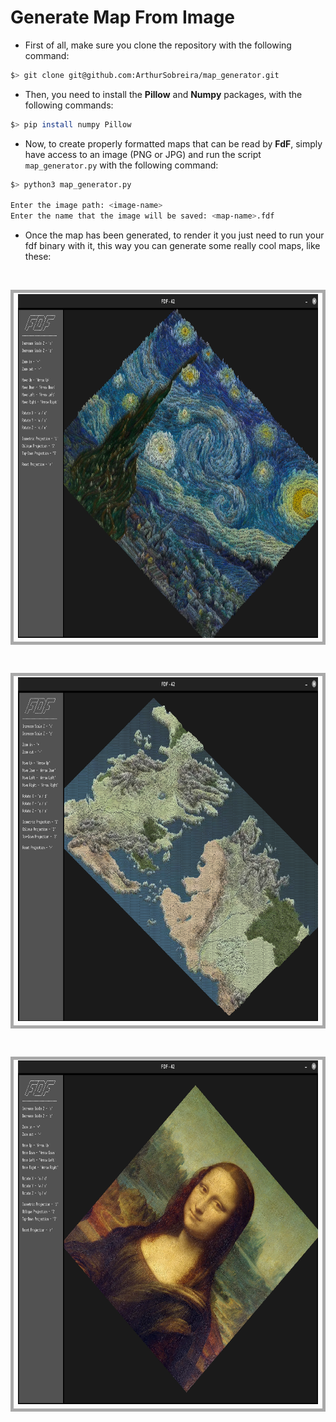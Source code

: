# Generate Map From Image

* First of all, make sure you clone the repository with the following command:

```bash
$> git clone git@github.com:ArthurSobreira/map_generator.git
```

* Then, you need to install the <strong>Pillow</strong> and <strong>Numpy</strong> packages, with the following commands:

```bash
$> pip install numpy Pillow
```

* Now, to create properly formatted maps that can be read by <strong>FdF</strong>, simply have access to an image (PNG or JPG)
  and run the script <code>map_generator.py</code> with the following command:

```bash
$> python3 map_generator.py

Enter the image path: <image-name>
Enter the name that the image will be saved: <map-name>.fdf
```

* Once the map has been generated, to render it you just need to run your fdf binary with it, this way you can generate some really cool maps, like these:

<br>

<div align="center">
   <table>
     <tr>
       <td style="border: 5px solid darkgray;">
        <a href="images/van-gogh.png" target="_blank">
            <img height=550 src="images/van-gogh.png">
         </a>
       </td>
     </tr>
   </table>
</div><br>
<div align="center">
   <table>
     <tr>
       <td style="border: 5px solid darkgray;">
         <a href="images/got_map.png" target="_blank">
            <img height=550 src="images/got_map.png">
         </a>
       </td>
     </tr>
   </table>
</div><br>
<div align="center">
   <table>
     <tr>
       <td style="border: 5px solid darkgray;">
         <a href="images/monalisa.png" target="_blank">
            <img height=550 src="images/monalisa.png">
         </a>
       </td>
     </tr>
   </table>
</div><br>
